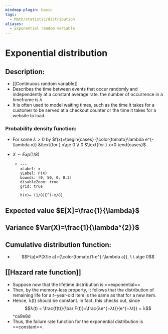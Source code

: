 ```yaml
---
mindmap-plugin: basic
tags:
  - Math/statistic/distribution
aliases:
  - Exponential random variable
---
```


# Exponential distribution

## Description:
- [[Continuous random variable]]
- Describes the time between events that occur randomly and independently at a constant average rate. the number of occurrence in a timeframe is $\lambda$
- It is often used to model waiting times, such as the time it takes for a customer to be served at a checkout counter or the time it takes for a website to load.
### Probability density function:
- For some $\lambda>0$ by $f(x)=\begin{cases} {\color{tomato}\lambda e^{-\lambda x}} &\text{for } x\ge 0 \\ 0 &\text{for } x<0 \end{cases}$

- $X\sim Exp(1/8)$

	-
	  ```functionplot
	  ---
	  xLabel: x
	  yLabel: P(X)
	  bounds: [0, 50, 0, 0.2]
	  disableZoom: true
	  grid: true
	  ---
	  h(x)= (1/8)E^(-x/8)
	  ```


## Expected value $E[X]=\frac{1}{\lambda}$

## Variance $Var(X)=\frac{1}{\lambda^{2}}$
## Cumulative distribution function:
- $$F(a)=P(X\le a)={\color{tomato}1-e^{-\lambda a}}, \ \ a\ge 0$$

## [[Hazard rate function]] 
- Suppose now that the lifetime distribution is ==exponential==
- Then, by the memory-less property, it follows that the distribution of remaining life for a $t-$year-old item is the same as that for a new item.
- Hence, λ(t) should be constant. In fact, this checks out, since $$λ(t) = \frac{f(t)}{\bar F(t)}=\frac{λe^{−λt}}{e^{−λt}} = λ$$ ^ca9e8d
- Thus, the failure rate function for the exponential distribution is ==constant==.